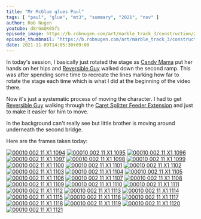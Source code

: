```yaml
---
title: "Mr McGlue glues Paul"
tags: [ "paul", "glue", "mt3", "summary", "2021", "nov" ]
author: Rob Nugen
youtube: d8rGmQK0Sfs
episode_image: https://b.robnugen.com/art/marble_track_3/construction/2021/2021_nov_09_mr_mcglue_glued_paul.jpg
episode_thumbnail: "https://b.robnugen.com/art/marble_track_3/construction/2021/thumbs/2021_nov_09_mr_mcglue_glued_paul.jpg"
date: 2021-11-09T14:05:30+09:00
---
```


In today's session, I basically just rotated the stage as [Candy Mama](/workers/candy_mama/)
put her hands on her hips and [Reversible Guy](/workers/reversible/) walked down the second
ramp.  This was after spending some time to recreate the lines marking
how far to rotate the stage each time which is what I did at the
beginning of the video there.

Now it's just a systematic process of
moving the character.  I had to get [Reversible Guy](/workers/reversible/) walking through the
[Caret Splitter Feeder Extension](/parts/caret_splitter_feeder_extension/) and just to make it easier for him to
move.

In the background can't really see
but little brother is moving
around underneath the second bridge.

Here are the frames taken today:

[![00010 002 11 X1 1094](//b.robnugen.com/art/marble_track_3/frames/2021/thumbs/00010_002_11_X1_1094.jpg)](//b.robnugen.com/art/marble_track_3/frames/2021/00010_002_11_X1_1094.jpg)
[![00010 002 11 X1 1095](//b.robnugen.com/art/marble_track_3/frames/2021/thumbs/00010_002_11_X1_1095.jpg)](//b.robnugen.com/art/marble_track_3/frames/2021/00010_002_11_X1_1095.jpg)
[![00010 002 11 X1 1096](//b.robnugen.com/art/marble_track_3/frames/2021/thumbs/00010_002_11_X1_1096.jpg)](//b.robnugen.com/art/marble_track_3/frames/2021/00010_002_11_X1_1096.jpg)
[![00010 002 11 X1 1097](//b.robnugen.com/art/marble_track_3/frames/2021/thumbs/00010_002_11_X1_1097.jpg)](//b.robnugen.com/art/marble_track_3/frames/2021/00010_002_11_X1_1097.jpg)
[![00010 002 11 X1 1098](//b.robnugen.com/art/marble_track_3/frames/2021/thumbs/00010_002_11_X1_1098.jpg)](//b.robnugen.com/art/marble_track_3/frames/2021/00010_002_11_X1_1098.jpg)
[![00010 002 11 X1 1099](//b.robnugen.com/art/marble_track_3/frames/2021/thumbs/00010_002_11_X1_1099.jpg)](//b.robnugen.com/art/marble_track_3/frames/2021/00010_002_11_X1_1099.jpg)
[![00010 002 11 X1 1100](//b.robnugen.com/art/marble_track_3/frames/2021/thumbs/00010_002_11_X1_1100.jpg)](//b.robnugen.com/art/marble_track_3/frames/2021/00010_002_11_X1_1100.jpg)
[![00010 002 11 X1 1101](//b.robnugen.com/art/marble_track_3/frames/2021/thumbs/00010_002_11_X1_1101.jpg)](//b.robnugen.com/art/marble_track_3/frames/2021/00010_002_11_X1_1101.jpg)
[![00010 002 11 X1 1102](//b.robnugen.com/art/marble_track_3/frames/2021/thumbs/00010_002_11_X1_1102.jpg)](//b.robnugen.com/art/marble_track_3/frames/2021/00010_002_11_X1_1102.jpg)
[![00010 002 11 X1 1103](//b.robnugen.com/art/marble_track_3/frames/2021/thumbs/00010_002_11_X1_1103.jpg)](//b.robnugen.com/art/marble_track_3/frames/2021/00010_002_11_X1_1103.jpg)
[![00010 002 11 X1 1104](//b.robnugen.com/art/marble_track_3/frames/2021/thumbs/00010_002_11_X1_1104.jpg)](//b.robnugen.com/art/marble_track_3/frames/2021/00010_002_11_X1_1104.jpg)
[![00010 002 11 X1 1105](//b.robnugen.com/art/marble_track_3/frames/2021/thumbs/00010_002_11_X1_1105.jpg)](//b.robnugen.com/art/marble_track_3/frames/2021/00010_002_11_X1_1105.jpg)
[![00010 002 11 X1 1106](//b.robnugen.com/art/marble_track_3/frames/2021/thumbs/00010_002_11_X1_1106.jpg)](//b.robnugen.com/art/marble_track_3/frames/2021/00010_002_11_X1_1106.jpg)
[![00010 002 11 X1 1107](//b.robnugen.com/art/marble_track_3/frames/2021/thumbs/00010_002_11_X1_1107.jpg)](//b.robnugen.com/art/marble_track_3/frames/2021/00010_002_11_X1_1107.jpg)
[![00010 002 11 X1 1108](//b.robnugen.com/art/marble_track_3/frames/2021/thumbs/00010_002_11_X1_1108.jpg)](//b.robnugen.com/art/marble_track_3/frames/2021/00010_002_11_X1_1108.jpg)
[![00010 002 11 X1 1109](//b.robnugen.com/art/marble_track_3/frames/2021/thumbs/00010_002_11_X1_1109.jpg)](//b.robnugen.com/art/marble_track_3/frames/2021/00010_002_11_X1_1109.jpg)
[![00010 002 11 X1 1110](//b.robnugen.com/art/marble_track_3/frames/2021/thumbs/00010_002_11_X1_1110.jpg)](//b.robnugen.com/art/marble_track_3/frames/2021/00010_002_11_X1_1110.jpg)
[![00010 002 11 X1 1111](//b.robnugen.com/art/marble_track_3/frames/2021/thumbs/00010_002_11_X1_1111.jpg)](//b.robnugen.com/art/marble_track_3/frames/2021/00010_002_11_X1_1111.jpg)
[![00010 002 11 X1 1112](//b.robnugen.com/art/marble_track_3/frames/2021/thumbs/00010_002_11_X1_1112.jpg)](//b.robnugen.com/art/marble_track_3/frames/2021/00010_002_11_X1_1112.jpg)
[![00010 002 11 X1 1113](//b.robnugen.com/art/marble_track_3/frames/2021/thumbs/00010_002_11_X1_1113.jpg)](//b.robnugen.com/art/marble_track_3/frames/2021/00010_002_11_X1_1113.jpg)
[![00010 002 11 X1 1114](//b.robnugen.com/art/marble_track_3/frames/2021/thumbs/00010_002_11_X1_1114.jpg)](//b.robnugen.com/art/marble_track_3/frames/2021/00010_002_11_X1_1114.jpg)
[![00010 002 11 X1 1115](//b.robnugen.com/art/marble_track_3/frames/2021/thumbs/00010_002_11_X1_1115.jpg)](//b.robnugen.com/art/marble_track_3/frames/2021/00010_002_11_X1_1115.jpg)
[![00010 002 11 X1 1116](//b.robnugen.com/art/marble_track_3/frames/2021/thumbs/00010_002_11_X1_1116.jpg)](//b.robnugen.com/art/marble_track_3/frames/2021/00010_002_11_X1_1116.jpg)
[![00010 002 11 X1 1117](//b.robnugen.com/art/marble_track_3/frames/2021/thumbs/00010_002_11_X1_1117.jpg)](//b.robnugen.com/art/marble_track_3/frames/2021/00010_002_11_X1_1117.jpg)
[![00010 002 11 X1 1118](//b.robnugen.com/art/marble_track_3/frames/2021/thumbs/00010_002_11_X1_1118.jpg)](//b.robnugen.com/art/marble_track_3/frames/2021/00010_002_11_X1_1118.jpg)
[![00010 002 11 X1 1119](//b.robnugen.com/art/marble_track_3/frames/2021/thumbs/00010_002_11_X1_1119.jpg)](//b.robnugen.com/art/marble_track_3/frames/2021/00010_002_11_X1_1119.jpg)
[![00010 002 11 X1 1120](//b.robnugen.com/art/marble_track_3/frames/2021/thumbs/00010_002_11_X1_1120.jpg)](//b.robnugen.com/art/marble_track_3/frames/2021/00010_002_11_X1_1120.jpg)
[![00010 002 11 X1 1121](//b.robnugen.com/art/marble_track_3/frames/2021/thumbs/00010_002_11_X1_1121.jpg)](//b.robnugen.com/art/marble_track_3/frames/2021/00010_002_11_X1_1121.jpg)

